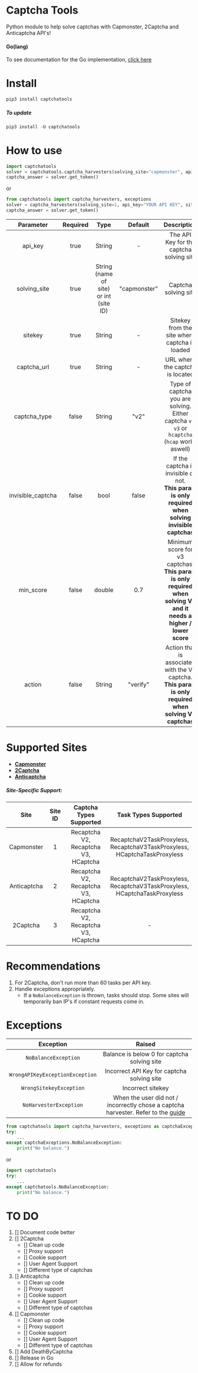 # Captcha Tools
Python module to help solve captchas with Capmonster, 2Captcha and Anticaptcha API's!

#### Go(lang)
To see documentation for the Go implementation, [click here](https://github.com/Matthew17-21/Captcha-Tools/tree/main/captchatools-go)

# Install
```python
pip3 install captchatools
```
##### To update
```python
pip3 install -U captchatools
```

# How to use
```python
import captchatools
solver = captchatools.captcha_harvesters(solving_site="capmonster", api_key="YOUR API KEY", sitekey="SITEKEY", captcha_url="https://www.google.com/recaptcha/api2/demo")
captcha_answer = solver.get_token()
```
or
```python
from captchatools import captcha_harvesters, exceptions
solver = captcha_harvesters(solving_site=1, api_key="YOUR API KEY", sitekey="SITEKEY", captcha_url="https://www.google.com/recaptcha/api2/demo")
captcha_answer = solver.get_token()
```

| Parameter | Required |  Type  | Default | Description|
| :-------------: |:-------------:| :-----:| :-----:| :-----:|
| api_key | true | String| -| The API Key for the captcha solving site|
| solving_site| true| String (name of site) or int (site ID) | "capmonster"| Captcha solving site|
| sitekey| true | String | - | Sitekey from the site where captcha is loaded|
| captcha_url | true| String | - | URL where the captcha is located|
| captcha_type| false| String | "v2" | Type of captcha you are solving. Either captcha `v2`, `v3` or `hcaptcha` (`hcap` works aswell)|
| invisible_captcha| false | bool | false | If the captcha is invisible or not.<br />__This param is only required when solving invisible captchas__|
| min_score | false | double |0.7 | Minimum score for v3 captchas.<br />__This param is only required when solving V3 and it needs a higher / lower score__|
| action | false | String | "verify" | Action that is associated with the V3 captcha.<br />__This param is only required when solving V3 captchas__|


# Supported Sites
- **[Capmonster](https://capmonster.cloud/)**
- **[2Captcha](https://www.2captcha.com/)**
- **[Anticaptcha](https://www.anti-captcha.com/)**

##### Site-Specific Support:
| Site            |Site ID| Captcha Types  Supported    |  Task Types Supported|
| :-------------: |:-------------:|:-------------:| :-----:|
| Capmonster      |1| Recaptcha V2,<br />Recaptcha V3,<br />HCaptcha | RecaptchaV2TaskProxyless,<br />RecaptchaV3TaskProxyless,<br />HCaptchaTaskProxyless |
| Anticaptcha     |2| Recaptcha V2,<br />Recaptcha V3,<br />HCaptcha      |    RecaptchaV2TaskProxyless,<br />RecaptchaV3TaskProxyless,<br />HCaptchaTaskProxyless |
| 2Captcha        |3| Recaptcha V2,<br />Recaptcha V3,<br />HCaptcha      |   - |


# Recommendations
1. For 2Captcha, don't run more than 60 tasks per API key.
2. Handle exceptions appropriately.
    * If a `NoBalanceException` is thrown, tasks should stop. Some sites will temporarily ban IP's if constant requests come in.

# Exceptions
| Exception | Raised |
| :--------:| :-----:|
| `NoBalanceException` | Balance is below 0 for captcha solving site|
| `WrongAPIKeyExceptionException` | Incorrect API Key for captcha solving site|
| `WrongSitekeyException` | Incorrect sitekey |
| `NoHarvesterException` | When the user did not / incorrectly chose a captcha harvester. Refer to the [guide](https://github.com/Matthew17-21/Captcha-Tools#how-to-use) |

```python
from captchatools import captcha_harvesters, exceptions as captchaExceptions
try:
    ...
except captchaExceptions.NoBalanceException:
    print("No balance.")
```
or
```python
import captchatools
try:
    ...
except captchatools.NoBalanceException:
    print("No balance.")
```


# TO DO
1. [] Document code better
2. [] 2Captcha
    * [] Clean up code
    * [] Proxy support
    * [] Cookie support
    * [] User Agent Support
    * [] Different type of captchas
3. [] Anticaptcha
    * [] Clean up code
    * [] Proxy support
    * [] Cookie support
    * [] User Agent Support
    * [] Different type of captchas
4. [] Capmonster
    * [] Clean up code
    * [] Proxy support
    * [] Cookie support
    * [] User Agent Support
    * [] Different type of captchas
5. [] Add DeathByCaptcha
6. [] Release in Go
7. [] Allow for refunds